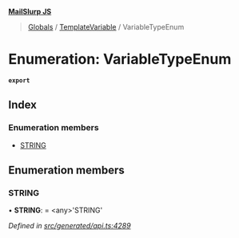 **[MailSlurp JS](../README.md)**

> [Globals](../README.md) / [TemplateVariable](../modules/templatevariable.md) / VariableTypeEnum

# Enumeration: VariableTypeEnum

**`export`** 

## Index

### Enumeration members

* [STRING](templatevariable.variabletypeenum.md#string)

## Enumeration members

### STRING

•  **STRING**:  = \<any>'STRING'

*Defined in [src/generated/api.ts:4289](https://github.com/mailslurp/mailslurp-client/blob/a36d929/src/generated/api.ts#L4289)*
